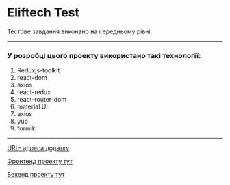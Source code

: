 # Eliftech Test

Тестове завдання виконано на середньому рівні.

---

### У розробці цього проекту використано такі технології:

1. Reduxjs-toolkit
2. react-dom
3. axios
4. react-redux
5. react-router-dom
6. material UI
7. axios
8. yup
9. formik

---

[URL- адреса додатку](https://ira089.github.io/Eliftech-Test/)

[Фронтенд проекту тут](https://github.com/ira089/Eliftech-Test)

[Бекенд проекту тут](https://github.com/ira089/Eliftech_Test_server)
